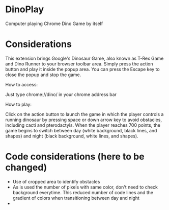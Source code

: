 # DinoPlay
Computer playing Chrome Dino Game by itself


# Considerations
This extension brings Google's Dinosaur Game, also known as T-Rex Game and Dino Runner to your browser toolbar area. Simply press the action button and play it inside the popup area. You can press the Escape key to close the popup and stop the game.

How to access:

Just type chrome://dino/ in your chrome address bar

How to play:

Click on the action button to launch the game in which the player controls a running dinosaur by pressing space or down arrow key to avoid obstacles, including cacti and pterodactyls. When the player reaches 700 points, the game begins to switch between day (white background, black lines, and shapes) and night (black background, white lines, and shapes).

# Code considerations (here to be changed)
- Use of cropped area to identify obstacles
- As is used the number of pixels with same color, don't need to check background everytime. This reduced number of code lines and the gradient of colors when transitioning between day and night
- 
